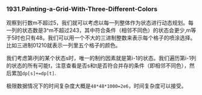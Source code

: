 ### 1931.Painting-a-Grid-With-Three-Different-Colors

观察到行数m不超过5，我们就可以考虑以每一列整体作为状态进行动态规划。每一列的状态数是3^m不超过243，其中符合条件（相邻不同色）的状态会更少,m等于5时也只有48。我们可以用一个不大的三进制整数来表示每个格子的喷涂选择。比如三进制01210就表示一列里五个格子的颜色。

我们考虑第i列的某个状态s时，唯一的制约因素就是第i-1的状态。我们遍历第i-1列的状态的所有可能t，注意查看是否s和t是否符合并存的条件（即相邻不同色），然后累加```dp[s]+=dp[t]```. 

极限数据情况下的时间复杂度大概是```48*48*1000=2e6```，时间复杂度可以接受。
